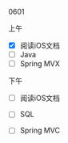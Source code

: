 0601

上午

- [x] 阅读iOS文档
- [ ] Java
- [ ] Spring MVX

下午

- [ ] 阅读iOS文档

- [ ] SQL
- [ ] Spring MVC

